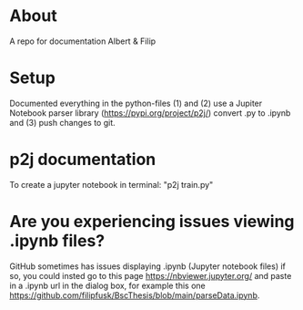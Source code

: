 # About
A repo for documentation Albert &amp; Filip

# Setup 
Documented everything in the python-files (1) and (2) use a Jupiter Notebook parser library (https://pypi.org/project/p2j/) convert .py to .ipynb and (3) push changes to git.

# p2j documentation 
To create a jupyter notebook in terminal: "p2j train.py"

# Are you experiencing issues viewing .ipynb files?
GitHub sometimes has issues displaying .ipynb (Jupyter notebook files) if so, you could insted go to this page https://nbviewer.jupyter.org/ and paste in a .ipynb url in the dialog box, for example this one https://github.com/filipfusk/BscThesis/blob/main/parseData.ipynb. 


